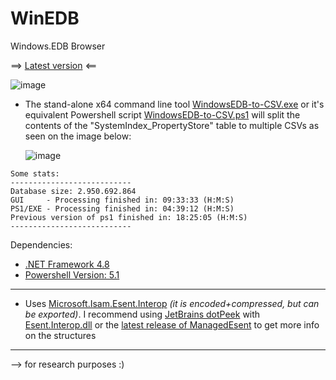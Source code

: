 # WinEDB
Windows.EDB Browser 

==> [Latest version](https://github.com/kacos2000/WinEDB/releases/latest) <==

   ![image](https://user-images.githubusercontent.com/11378310/207680831-cc3b3a37-0405-4833-894c-9087c607f8d1.png)


   - The stand-alone x64 command line tool [WindowsEDB-to-CSV.exe](https://github.com/kacos2000/WinEDB/raw/master/WindowsEDB-to-CSV.exe) or it's equivalent Powershell script [WindowsEDB-to-CSV.ps1](https://github.com/kacos2000/WinEDB/blob/master/WindowsEDB-to-CSV.ps1) will split the contents of the
    "SystemIndex_PropertyStore" table to multiple CSVs as seen on the image below:
         
     ![image](https://user-images.githubusercontent.com/11378310/208239941-3c71634a-91cb-42c1-958a-7622f6826563.png)
     
    Some stats:
    ---------------------------
    Database size: 2.950.692.864
    GUI     - Processing finished in: 09:33:33 (H:M:S)
    PS1/EXE - Processing finished in: 04:39:12 (H:M:S)
    Previous version of ps1 finished in: 18:25:05 (H:M:S)
    ---------------------------



Dependencies: 
- [.NET Framework 4.8](https://dotnet.microsoft.com/en-us/download/dotnet-framework/net48)
- [Powershell Version:  5.1](https://docs.microsoft.com/en-us/powershell/scripting/windows-powershell/install/windows-powershell-system-requirements?view=powershell-5.1)
_______________
- Uses [Microsoft.Isam.Esent.Interop](https://github.com/microsoft/ManagedEsent) *(it is encoded+compressed, but can be exported)*. I recommend using [JetBrains dotPeek](https://www.jetbrains.com/decompiler/) with [Esent.Interop.dll](https://github.com/kacos2000/WinEDB/blob/master/Esent.Interop.dll) or the [latest release of ManagedEsent](https://github.com/microsoft/ManagedEsent/releases/latest) to get more info on the structures
_______________

--> for research purposes :) 

